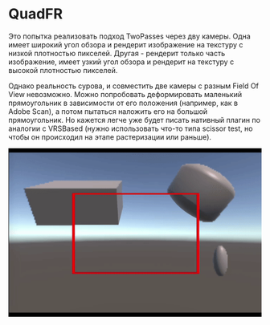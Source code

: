 # QuadFR
Это попытка реализовать подход TwoPasses через дву камеры. Одна имеет широкий угол обзора и рендерит изображение на текстуру с низкой плотностью пикселей. Другая - рендерит только часть изображение, имеет узкий угол обзора и рендерит на текстуру с высокой плотностью пикселей.

Однако реальность сурова, и совместить две камеры с разным Field Of View невозможно. Можно попробовать деформировать маленький прямоугольник в зависимости от его положения (например, как в Adobe Scan), а потом пытаться наложить его на большой прямоугольник. Но кажется легче уже будет писать нативный плагин по аналогии с VRSBased (нужно использовать что-то типа scissor test, но чтобы он происходил на этапе растеризации или раньше).

![failed_attempt.gif](failed_attempt.gif)